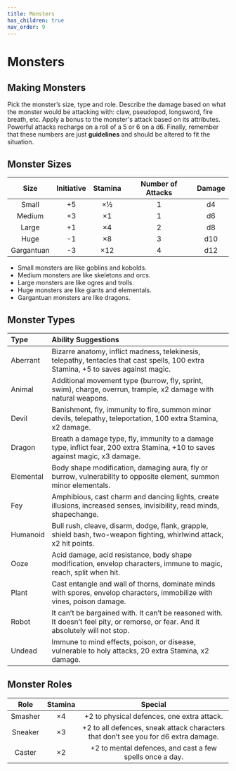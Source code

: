 ```yaml
---
title: Monsters
has_children: true
nav_order: 9	
---
```


# Monsters

## Making Monsters
Pick the monster’s size, type and role. Describe the damage based on what the monster would be attacking with: claw, pseudopod, longsword, fire breath, etc. Apply a bonus to the monster's attack based on its attributes. Powerful attacks recharge on a roll of a 5 or 6 on a d6. Finally, remember that these numbers are just **guidelines** and should be altered to fit the situation.

## Monster Sizes

| Size       | Initiative | Stamina | Number of Attacks | Damage |
|:----------:|:----------:|:-------:|:-----------------:|:------:|
| Small      | +5         | ×½      | 1                 | d4     |
| Medium     | +3         | ×1      | 1                 | d6     |
| Large      | +1         | ×4      | 2                 | d8     |
| Huge       | -1         | ×8      | 3                 | d10    |
| Gargantuan | -3         | ×12     | 4                 | d12    |

* Small monsters are like goblins and kobolds.
* Medium monsters are like skeletons and orcs.
* Large monsters are like ogres and trolls.
* Huge monsters are like giants and elementals.
* Gargantuan monsters are like dragons.

## Monster Types

| Type      | Ability Suggestions                                                                                                                 |
|:----------|:------------------------------------------------------------------------------------------------------------------------------------|
| Aberrant  | Bizarre anatomy, inflict madness, telekinesis, telepathy, tentacles that cast spells, 100 extra Stamina, +5 to saves against magic. |
| Animal    | Additional movement type (burrow, fly, sprint, swim), charge, overrun, trample, x2 damage with natural weapons.                     |
| Devil     | Banishment, fly, immunity to fire, summon minor devils, telepathy, teleportation, 100 extra Stamina, x2 damage.                     |
| Dragon    | Breath a damage type, fly, immunity to a damage type, inflict fear, 200 extra Stamina, +10 to saves against magic, x3 damage.       |
| Elemental | Body shape modification, damaging aura, fly or burrow, vulnerability to opposite element, summon minor elementals.                  |
| Fey       | Amphibious, cast charm and dancing lights, create illusions, increased senses, invisibility, read minds, shapechange.               |
| Humanoid  | Bull rush, cleave, disarm, dodge, flank, grapple, shield bash, two-weapon fighting, whirlwind attack, x2 hit points.                |
| Ooze      | Acid damage, acid resistance, body shape modification, envelop characters, immune to magic, reach, split when hit.                  |
| Plant     | Cast entangle and wall of thorns, dominate minds with spores, envelop characters, immobilize with vines, poison damage.             |
| Robot     | It can’t be bargained with. It can’t be reasoned with. It doesn’t feel pity, or remorse, or fear. And it absolutely will not stop.  |
| Undead    | Immune to mind effects, poison, or disease, vulnerable to holy attacks, 20 extra Stamina, x2 damage.                                |

## Monster Roles

| Role    | Stamina | Special                                                                             |
|:-------:|:-------:|:-----------------------------------------------------------------------------------:|
| Smasher | ×4      | +2 to physical defences, one extra attack.                                          |
| Sneaker | ×3      | +2 to all defences, sneak attack characters that don’t see you for d6 extra damage. |
| Caster  | ×2      | +2 to mental defences, and cast a few spells once a day.                            |
